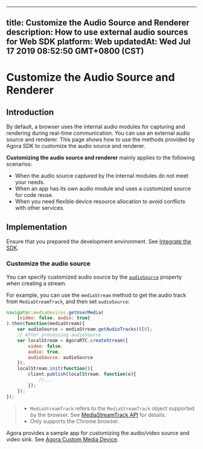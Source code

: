 
---
title: Customize the Audio Source and Renderer
description: How to use external audio sources for Web SDK
platform: Web
updatedAt: Wed Jul 17 2019 08:52:50 GMT+0800 (CST)
---
# Customize the Audio Source and Renderer
## Introduction

By default, a browser uses the internal audio modules for capturing and rendering during real-time communication. You can use an external audio source and renderer. This page shows how to use the methods provided by Agora SDK to customize the audio source and renderer.

**Customizing the audio source and renderer** mainly applies to the following scenarios:

- When the audio source captured by the internal modules do not meet your needs.
- When an app has its own audio module and uses a customized source for code reuse.
- When you need flexible device resource allocation to avoid conflicts with other services.

## Implementation

Ensure that you prepared the development environment. See [Integrate the SDK](../../en/Video/web_prepare.md).

### Customize the audio source

You can specify customized audio source by the [`audioSource`](https://docs.agora.io/en/Video/API%20Reference/web/interfaces/agorartc.streamspec.html#audiosource) property when creating a stream. 

For example, you can use the `mediaStream` method to get the audio track from `MediaStreamTrack`, and then set `audioSource`:

```javascript
navigator.mediaDevices.getUserMedia(
    {video: false, audio: true}
).then(function(mediaStream){
    var audioSource = mediaStream.getAudioTracks()[0];
    // After processing audioSource
    var localStream = AgoraRTC.createStream({
        video: false,
        audio: true,
        audioSource: audioSource
    });
    localStream.init(function(){
        client.publish(localStream, function(e){
            //...
        });
    });
});
```

> - `MediaStreamTrack` refers to the `MediaStreamTrack` object supported by the browser. See [MediaStreamTrack API](https://developer.mozilla.org/en-US/docs/Web/API/MediaStreamTrack) for details.
> - Only supports the Chrome browser.


Agora provides a sample app for customizing the audio/video source and video sink. See [Agora Custom Media Device](https://github.com/AgoraIO/Advanced-Video/tree/master/Custom-Media-Device/Agora-Custom-VideoSource-Web).

